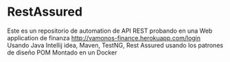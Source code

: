 # RestAssured
Este es un repositorio de automation de API REST probando en una Web application de finanza http://vamonos-finance.herokuapp.com/login
Usando Java Intellij idea, Maven, TestNG, Rest Assured usando los patrones de diseño POM
Montado en un Docker 
